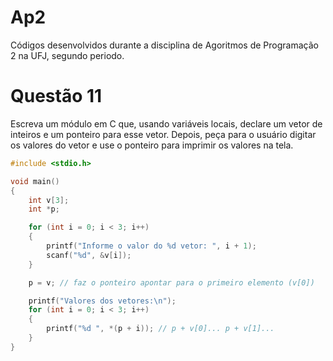 # Ap2
Códigos desenvolvidos durante a disciplina de Agoritmos de Programação 2 na UFJ, segundo periodo.
# Questão 11
Escreva um módulo em C que, usando variáveis locais, declare um vetor de inteiros e um ponteiro
para esse vetor. Depois, peça para o usuário digitar os valores do vetor e use o ponteiro para imprimir
os valores na tela.
```C
#include <stdio.h>

void main()
{
    int v[3];
    int *p;

    for (int i = 0; i < 3; i++)
    {
        printf("Informe o valor do %d vetor: ", i + 1);
        scanf("%d", &v[i]);
    }

    p = v; // faz o ponteiro apontar para o primeiro elemento (v[0])

    printf("Valores dos vetores:\n");
    for (int i = 0; i < 3; i++)
    {
        printf("%d ", *(p + i)); // p + v[0]... p + v[1]...
    }
}
